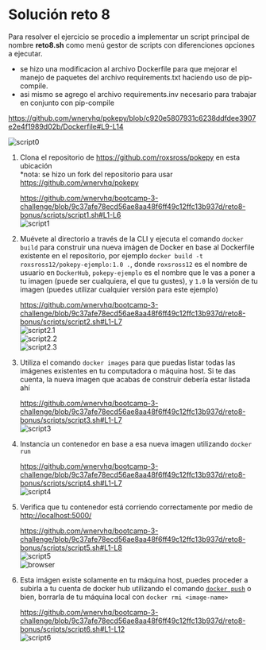 # Solución reto 8
Para resolver el ejercicio se procedio a implementar un script principal de nombre **reto8.sh** como menú gestor de scripts con diferenciones opciones a ejecutar.  

- se hizo una modificacion al archivo Dockerfile para que mejorar el manejo de paquetes del archivo requirements.txt haciendo uso de pip-compile.   
- asi mismo se agrego el archivo requirements.inv necesario para trabajar en conjunto con pip-compile   

https://github.com/wnervhq/pokepy/blob/c920e5807931c6238ddfdee3907e2e4f1989d02b/Dockerfile#L9-L14   

![script0](images/start.png)   

1. Clona el repositorio de <https://github.com/roxsross/pokepy> en esta ubicación  
    *nota: se hizo un fork del repositorio para usar <https://github.com/wnervhq/pokepy>

    https://github.com/wnervhq/bootcamp-3-challenge/blob/9c37afe78ecd56ae8aa48f6ff49c12ffc13b937d/reto8-bonus/scripts/script1.sh#L1-L6   
    ![script1](images/script1.png)   

2. Muévete al directorio a través de la CLI y ejecuta el comando `docker build` para construir una nueva imágen de Docker en base al Dockerfile existente en el repositorio, por ejemplo `docker build -t roxsross12/pokepy-ejemplo:1.0 .`, donde `roxsross12` es el nombre de usuario en `DockerHub`, `pokepy-ejemplo` es el nombre que le vas a poner a tu imagen (puede ser cualquiera, el que tu gustes), y `1.0` la versión de tu imagen (puedes utilizar cualquier versión para este ejemplo)

    https://github.com/wnervhq/bootcamp-3-challenge/blob/9c37afe78ecd56ae8aa48f6ff49c12ffc13b937d/reto8-bonus/scripts/script2.sh#L1-L7   
    ![script2.1](images/script2.1.png)  
    ![script2.2](images/script2.2.png)  
    ![script2.3](images/script2.3.png)  

3. Utiliza el comando `docker images` para que puedas listar todas las imágenes existentes en tu computadora o máquina host. Si te das cuenta, la nueva imagen que acabas de construir debería estar listada ahí

    https://github.com/wnervhq/bootcamp-3-challenge/blob/9c37afe78ecd56ae8aa48f6ff49c12ffc13b937d/reto8-bonus/scripts/script3.sh#L1-L7   
    ![script3](images/script3.png)   

4. Instancia un contenedor en base a esa nueva imagen utilizando `docker run`

    https://github.com/wnervhq/bootcamp-3-challenge/blob/9c37afe78ecd56ae8aa48f6ff49c12ffc13b937d/reto8-bonus/scripts/script4.sh#L1-L7   
    ![script4](images/script4.png)   

5. Verifica que tu contenedor está corriendo correctamente por medio de <http://localhost:5000/>

    https://github.com/wnervhq/bootcamp-3-challenge/blob/9c37afe78ecd56ae8aa48f6ff49c12ffc13b937d/reto8-bonus/scripts/script5.sh#L1-L8   
    ![script5](images/script5.png)   
    ![browser](images/charmander.png)   

6. Esta imágen existe solamente en tu máquina host, puedes proceder a subirla a tu cuenta de docker hub utilizando el comando [`docker push`](https://docs.docker.com/engine/reference/commandline/push/) o bien, borrarla de tu máquina local con `docker rmi <image-name>`

    https://github.com/wnervhq/bootcamp-3-challenge/blob/9c37afe78ecd56ae8aa48f6ff49c12ffc13b937d/reto8-bonus/scripts/script6.sh#L1-L12   
    ![script6](images/script6.png)   